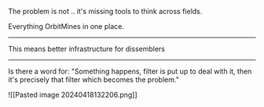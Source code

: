 The problem is not .. it's missing tools to think across fields.

Everything OrbitMines in one place.

---

This means better infrastructure for dissemblers


---

Is there a word for: "Something happens, filter is put up to deal with it, then it's precisely that filter which becomes the problem."

![[Pasted image 20240418132206.png]]

